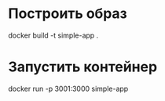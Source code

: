 # Построить образ
docker build -t simple-app .

# Запустить контейнер
docker run -p 3001:3000 simple-app
